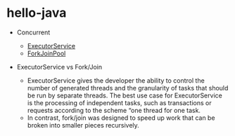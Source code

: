 # hello-java

- Concurrent
  + [ExecutorService](src/java/concurrent/ExecutorServiceSample.java)
  + [ForkJoinPool](src/java/concurrent/ForkJoinPoolSample.java)

- ExecutorService vs Fork/Join
  + ExecutorService gives the developer the ability to control the number of generated threads and the granularity of tasks that should be run by separate threads. The best use case for ExecutorService is the processing of independent tasks, such as transactions or requests according to the scheme “one thread for one task.
  + In contrast, fork/join was designed to speed up work that can be broken into smaller pieces recursively.